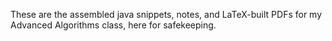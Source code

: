 These are the assembled java snippets, notes, and LaTeX-built PDFs for my Advanced Algorithms class, here for safekeeping.
